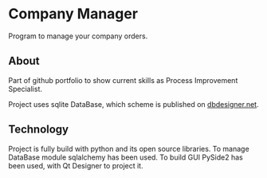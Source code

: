 # Company Manager

Program to manage your company orders. 

## About

Part of github portfolio to show current skills as Process Improvement Specialist.

Project uses sqlite DataBase, which scheme is published on
[dbdesigner.net](https://dbdesigner.page.link/KBXNfS5kDVTwjB6R6).


## Technology

Project is fully build with python and its open source libraries.
To manage DataBase module sqlalchemy has been used.
To build GUI PySide2 has been used, with Qt Designer to project it.





